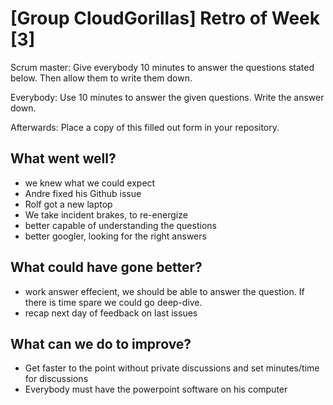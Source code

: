 # [Group CloudGorillas] Retro of Week [3]
Scrum master: Give everybody 10 minutes to answer the questions stated below. Then allow them to write them down.

Everybody: Use 10 minutes to answer the given questions. Write the answer down.

Afterwards: Place a copy of this filled out form in your repository.

## What went well?
 - we knew what we could expect
 - Andre fixed his Github issue
 - Rolf got a new laptop 
 - We take incident brakes, to re-energize
 - better capable of understanding the questions
 - better googler, looking for the right answers


## What could have gone better?
 - work answer effecient, we should be able to answer the question. If there is time spare we could go deep-dive.
 - recap next day of feedback on last issues

## What can we do to improve?
 - Get faster to the point without private discussions and set minutes/time for discussions
 - Everybody must have the powerpoint software on his computer
